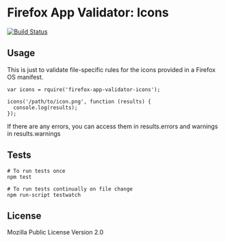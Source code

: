 # Firefox App Validator: Icons

[![Build Status](https://secure.travis-ci.org/mozilla/node-firefox-app-validator-icons.png)](http://travis-ci.org/mozilla/node-firefox-app-validator-icons)

## Usage

This is just to validate file-specific rules for the icons provided in a Firefox OS manifest.

    var icons = rquire('firefox-app-validator-icons');

    icons('/path/to/icon.png', function (results) {
      console.log(results);
    });

If there are any errors, you can access them in results.errors and warnings in results.warnings

## Tests

    # To run tests once
    npm test

    # To run tests continually on file change
    npm run-script testwatch

## License

Mozilla Public License Version 2.0
